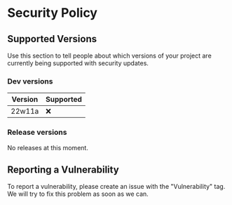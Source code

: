 # Security Policy

## Supported Versions

Use this section to tell people about which versions of your project are
currently being supported with security updates.

### Dev versions

| Version | Supported          |
| ------- | ------------------ |
| 22w11a  | ❌                 |


### Release versions

No releases at this moment.

## Reporting a Vulnerability

To report a vulnerability, please create an issue with the "Vulnerability" tag.
We will try to fix this problem as soon as we can.
